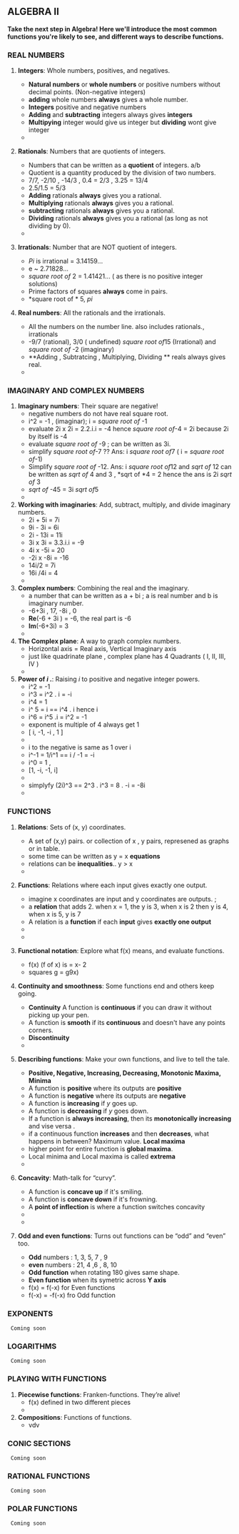 ## ALGEBRA II  
**Take the next step in Algebra! Here we'll introduce the most common functions you're likely to see, and different ways to describe functions.**


### REAL NUMBERS
1.	**Integers**: Whole numbers, positives, and negatives. 
	+ **Natural numbers** or **whole numbers** or positive numbers without decimal points.  (Non-negative integers) 
	+ **adding** whole numbers **always** gives a whole number.  
	+ **Integers** positive and negative numbers  
	+ **Adding** and **subtracting** integers always gives **integers** 
	+ **Multipying** integer would give us integer but **dividing** wont give integer   
	+ 
2.	**Rationals**: Numbers that are quotients of integers.  
	+ Numbers that can be written as a **quotient** of integers. a/b   
	+ Quotient is a quantity produced by the division of two numbers.  
	+ 7/7, -2/10 , -14/3  , 0.4 = 2/3 , 3.25 = 13/4 
	+ 2.5/1.5 = 5/3  
	+ **Adding** rationals **always** gives you a rational. 
	+ **Multiplying** rationals **always** gives you a rational. 
	+ **subtracting** rationals **always** gives you a rational. 
	+ **Dividing** rationals **always** gives you a rational (as long as not dividing by 0).  
	+ 
	
	
3.	**Irrationals**: Number that are NOT quotient of integers.  
	+ *Pi* is irrational = 3.14159...
	+ e ~ 2.71828...
	+ *square root of* 2 = 1.41421... ( as there is no positive integer solutions)  
	+ Prime factors of squares **always** come in pairs.  
	+ *square root of * 5, *pi* 
4.	**Real numbers**: All the rationals and the irrationals.  
	+ All the numbers on the number line. also includes rationals., irrationals 
	+ -9/7 (rational), 3/0 ( undefined) *square root of*15 (Irrational) and *square root of* -2 (imaginary)  
	+ **Adding , Subtratcing , Multiplying, Dividing ** reals always gives real. 
	+ 

### IMAGINARY AND COMPLEX NUMBERS
1.	**Imaginary numbers**: Their square are negative!  
	+ negative numbers do not have real square root.  
	+ i^2 = -1 , (imaginar); i = *square root of* -1
	+ evaluate 2i x 2i = 2.2.i.i = -4  hence *square root of*-4 = 2i because 2i by itself is -4  
	+ evaluate *square root of* -9 ; can be written as 3i.  
	+ simplify *square root of*-7 ?? Ans: i *square root of*7 ( i = *square root of*-1)  
	+ Simplify *square root of* -12.  Ans: i *square root of*12 and *sqrt of* 12 can be written as *sqrt of* 4 and 3 , *sqrt of *4 = 2 hence the ans is 2i *sqrt of* 3  
	+ *sqrt of* -45 = 3i *sqrt of*5  
	+ 
2.	**Working with imaginaries**: Add, subtract, multiply, and divide imaginary numbers.  
	+ 2i + 5i = 7i 
	+ 9i - 3i = 6i 
	+ 2i - 13i = 11i 
	+ 3i x 3i = 3.3.i.i = -9  
	+ 4i x -5i = 20 
	+ -2i x -8i = -16  
	+ 14i/2 = 7i  
	+ 16i /4i = 4  
	+ 
3.	**Complex numbers**: Combining the real and the imaginary.  
	+ a number that can be written as a + bi ; a is real number and b is imaginary number.  
	+ -6+3i , 17, -8i , 0 
	+ **Re**(-6 + 3i ) = -6, the real part is -6  
	+ **Im**(-6+3i) = 3  
	+ 
4.	**The Complex plane**: A way to graph complex numbers.  
	+ Horizontal axis = Real axis, Vertical Imaginary axis  
	+ just like quadrinate plane , complex plane has 4 Quadrants  ( I, II, III, IV ) 
	+ 
5.	**Power of *i* .**: Raising *i* to positive and negative integer powers. 
	+ i^2 = -1  
	+ i^3 = i^2 . i = -i 
	+ i^4 = 1 
	+ i^ 5 = i == i^4 . i hence i 
	+ i^6 = i^5 .i = i^2 = -1 
	+ exponent is multiple of 4 always get 1 
	+ [ i, -1, -i , 1 ]  
	+ 
	+ i to the negative is same as 1 over i 
	+ i^-1 = 1/i^1  == i / -1 = -i 
	+ i^0 = 1 ,  
	+ [1, -i, -1, i]  
	+ 
	+ simplyfy (2i)^3 == 2^3 . i^3 = 8 . -i = -8i  
	+ 

### FUNCTIONS
1.	**Relations**: Sets of (x, y) coordinates.  
	+ A set of (x,y) pairs. or collection of x , y pairs, represened as graphs or in table.  
	+ some time can be written as y = x **equations**
	+ relations can be **inequalities**.. y > x 
	+ 
2.	**Functions**: Relations where each input gives exactly one output.  
	+ imagine x coordinates are input and y coordinates are outputs.  ;
	+ a **relation** that adds 2.   when x = 1, the y is 3, when x is 2 then y is 4, when x is 5, y is 7  
	+ A relation is a **function** if each **input** gives **exactly one output** 
	+ 
	+ 
3.	**Functional notation**: Explore what f(x) means, and evaluate functions.  
	+ f(x) (f of x) is = x- 2 
	+ squares g = g9x) 
4.	**Continuity and smoothness**: Some functions end and others keep going.  
	+ **Continuity** A function is **continuous** if you can draw it without picking up your pen.  
	+ A function is **smooth** if its **continuous** and doesn't have any points corners.  
	+ **Discontinuity** 
	+ 
5.	**Describing functions**: Make your own functions, and live to tell the tale.  
	+ **Positive, Negative,  Increasing, Decreasing, Monotonic  Maxima, Minima** 
	+ A function is **positive** where its outputs are **positive**  
	+ A function is **negative** where its outputs are **negative**  
	+ A function is **increasing** if *y* goes up.   
	+ A function is **decreasing** if *y* goes down.   
	+ If a function is **always increasing**, then its **monotonically increasing** and vise versa .  
	+ if a continuous function **increases** and then **decreases**, what happens in between? Maximum value.   **Local maxima**
	+ higher point for entire function is **global maxima**. 
	+ Local minima and Local maxima is called **extrema** 
	+ 

6.	**Concavity**: Math-talk for “curvy”.  
	+ A function is **concave up** if it's smiling.  
	+ A function is **concave down** if it's frowning.  
	+ A **point of inflection** is where a function switches concavity  
	+ 
	+ 
7.	**Odd and even functions**: Turns out functions can be “odd” and “even” too.  
	+ **Odd** numbers : 1, 3, 5, 7 , 9 
	+ **even** numbers : 21, 4 ,6 , 8, 10 
	+ **Odd function** when rotating 180 gives same shape.  
	+ **Even function** when its symetric across **Y axis** 
	+ f(x) = f(-x)  for Even functions  
	+ f(-x) = -f(-x)  fro Odd function 
	 

### EXPONENTS
` Coming soon`  

### LOGARITHMS
` Coming soon`  

### PLAYING WITH FUNCTIONS
1.	**Piecewise functions**: Franken-functions. They’re alive!  
	+ f(x) defined in two different pieces 
	+ 
2.	**Compositions**: Functions of functions.  
	+ vdv

### CONIC SECTIONS
` Coming soon`  

### RATIONAL FUNCTIONS
` Coming soon`  

### POLAR FUNCTIONS
` Coming soon`  


